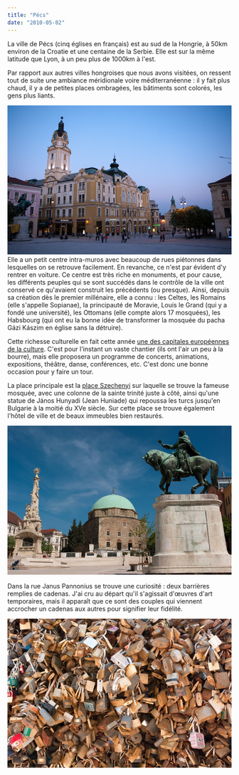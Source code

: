 ```yaml
---
title: "Pécs"
date: "2010-05-02"
---
```


La ville de Pécs (cinq églises en français) est au sud de la Hongrie, à 50km environ de la Croatie et une centaine de la Serbie. Elle est sur la même latitude que Lyon, à un peu plus de 1000km à l'est.

Par rapport aux autres villes hongroises que nous avons visitées, on ressent tout de suite une ambiance méridionale voire méditerranéenne : il y fait plus chaud, il y a de petites places ombragées, les bâtiments sont colorés, les gens plus liants.

![](images/IMGP8592.jpg)  Elle a un petit centre intra-muros avec beaucoup de rues piétonnes dans lesquelles on se retrouve facilement. En revanche, ce n'est par évident d'y rentrer en voiture. Ce centre est très riche en monuments, et pour cause, les différents peuples qui se sont succédés dans le contrôle de la ville ont conservé ce qu'avaient construit les précédents (ou presque). Ainsi, depuis sa création dès le premier millénaire, elle a connu : les Celtes, les Romains (elle s'appelle Sopianae), la principauté de Moravie, Louis le Grand (qui y a fondé une université), les Ottomans (elle compte alors 17 mosquées), les Habsbourg (qui ont eu la bonne idée de transformer la mosquée du pacha Gázi Kászim en église sans la détruire).

Cette richesse culturelle en fait cette année [une des capitales européennes de la culture](http://en.pecs2010.hu). C'est pour l'instant un vaste chantier (ils ont l'air un peu à la bourre), mais elle proposera un programme de concerts, animations, expositions, théâtre, danse, conférences, etc. C'est donc une bonne occasion pour y faire un tour.

La place principale est la [place Szechenyi](http://www.360cities.net/image/szechenyi-istvan-square-pecs) sur laquelle se trouve la fameuse mosquée, avec une colonne de la sainte trinité juste à côté, ainsi qu'une statue de János Hunyadi (Jean Huniade) qui repoussa les turcs jusqu'en Bulgarie à la moitié du XVe siècle. Sur cette place se trouve également l'hôtel de ville et de beaux immeubles bien restaurés.

![](images/IMGP8623.jpg)

Dans la rue Janus Pannonius se trouve une curiosité : deux barrières remplies de cadenas. J'ai cru au départ qu'il s'agissait d'œuvres d'art temporaires, mais il apparaît que ce sont des couples qui viennent accrocher un cadenas aux autres pour signifier leur fidélité.

![](images/IMGP8613.jpg)
